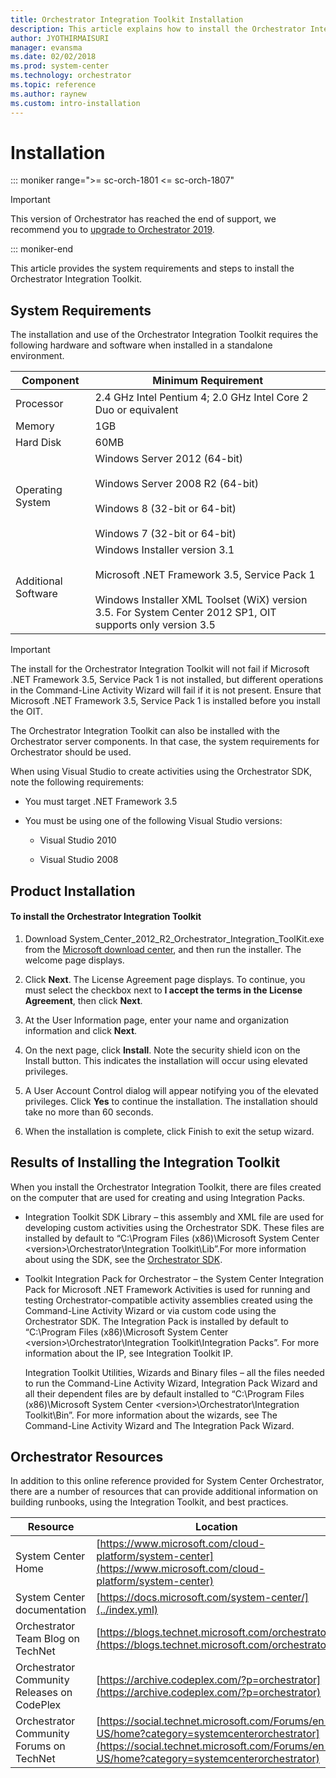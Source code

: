 ```yaml
---
title: Orchestrator Integration Toolkit Installation
description: This article explains how to install the Orchestrator Integration Toolkit.
author: JYOTHIRMAISURI
manager: evansma
ms.date: 02/02/2018
ms.prod: system-center
ms.technology: orchestrator
ms.topic: reference
ms.author: raynew
ms.custom: intro-installation
---
```


# Installation

::: moniker range=">= sc-orch-1801 <= sc-orch-1807"

> [!IMPORTANT]
>
> This version of Orchestrator has reached the end of support, we recommend you to [upgrade to Orchestrator 2019](../index.yml).

::: moniker-end

This article provides the system requirements and steps to install the Orchestrator Integration Toolkit.  

## System Requirements  
 The installation and use of the Orchestrator Integration Toolkit requires the following hardware and software when installed in a standalone environment.  

|Component|Minimum Requirement|  
|---------------|-------------------------|  
|Processor|2.4 GHz Intel Pentium 4; 2.0 GHz Intel Core 2 Duo or equivalent|  
|Memory|1GB|  
|Hard Disk|60MB|  
|Operating System|Windows Server 2012 (64-bit)<br /><br /> Windows Server 2008 R2 (64-bit)<br /><br /> Windows 8 (32-bit or 64-bit)<br /><br /> Windows 7 (32-bit or 64-bit)|  
|Additional Software|Windows Installer version 3.1<br /><br /> Microsoft .NET Framework 3.5, Service Pack 1<br /><br /> Windows Installer XML Toolset (WiX) version 3.5. For System Center 2012 SP1, OIT supports only version 3.5|  

> [!IMPORTANT]
>  The install for the Orchestrator Integration Toolkit will not fail if Microsoft .NET Framework 3.5, Service Pack 1 is not installed, but different operations in the Command-Line Activity Wizard will fail if it is not present. Ensure that Microsoft .NET Framework 3.5, Service Pack 1 is installed before you install the OIT.  

 The Orchestrator Integration Toolkit can also be installed with the Orchestrator server components. In that case, the system requirements for Orchestrator should be used.  

 When using Visual Studio to create activities using the Orchestrator SDK, note the following requirements:  

-   You must target .NET Framework 3.5  

-   You must be using one of the following Visual Studio versions:  

    -   Visual Studio 2010  

    -   Visual Studio 2008  

## Product Installation  

#### To install the Orchestrator Integration Toolkit  

1.  Download System_Center_2012_R2_Orchestrator_Integration_ToolKit.exe from the [Microsoft download center](https://www.microsoft.com/download), and then run the installer. The welcome page displays.  

2.  Click **Next**. The License Agreement page displays. To continue, you must select the checkbox next to **I accept the terms in the License Agreement**, then click **Next**.  

3.  At the User Information page, enter your name and organization information and click **Next**.  

4.  On the next page, click **Install**. Note the security shield icon on the Install button. This indicates the installation will occur using elevated privileges.  

5.  A User Account Control dialog will appear notifying you of the elevated privileges. Click **Yes** to continue the installation. The installation should take no more than 60 seconds.  

6.  When the installation is complete, click Finish to exit the setup wizard.  

## Results of Installing the Integration Toolkit  
 When you install the Orchestrator Integration Toolkit, there are files created on the computer that are used for creating and using Integration Packs.  

- Integration Toolkit SDK Library – this assembly and XML file are used for developing custom activities using the Orchestrator SDK. These files are installed by default to “C:\Program Files (x86)\Microsoft System Center \<version\>\Orchestrator\Integration Toolkit\Lib”.For more information about using the SDK, see the [Orchestrator SDK](/previous-versions/system-center/developer/hh855054(v=msdn.10)).

- Toolkit Integration Pack for Orchestrator – the System Center Integration Pack for Microsoft .NET Framework Activities is used for running and testing Orchestrator-compatible activity assemblies created using the Command-Line Activity Wizard or via custom code using the Orchestrator SDK. The Integration Pack is installed by default to “C:\Program Files (x86)\Microsoft System Center \<version\>\Orchestrator\Integration Toolkit\Integration Packs”. For more information about the IP, see Integration Toolkit IP.  

  Integration Toolkit Utilities, Wizards and Binary files – all the files needed to run the Command-Line Activity Wizard, Integration Pack Wizard and all their dependent files are by default installed to “C:\Program Files (x86)\Microsoft System Center \<version\>\Orchestrator\Integration Toolkit\Bin”. For more information about the wizards, see The Command-Line Activity Wizard and The Integration Pack Wizard.  

## Orchestrator Resources  
 In addition to this online reference provided for System Center Orchestrator, there are a number of resources that can provide additional information on building runbooks, using the Integration Toolkit, and best practices.  

|Resource|Location|  
|-|-|    
|System Center Home|[https://www.microsoft.com/cloud-platform/system-center](https://www.microsoft.com/cloud-platform/system-center)|  
|System Center documentation|[https://docs.microsoft.com/system-center/](../index.yml)|  
|Orchestrator Team Blog on TechNet|[https://blogs.technet.microsoft.com/orchestrator/](https://blogs.technet.microsoft.com/orchestrator/)|  
|Orchestrator Community Releases on CodePlex|[https://archive.codeplex.com/?p=orchestrator](https://archive.codeplex.com/?p=orchestrator)|  
|Orchestrator Community Forums on TechNet|[https://social.technet.microsoft.com/Forums/en-US/home?category=systemcenterorchestrator](https://social.technet.microsoft.com/Forums/en-US/home?category=systemcenterorchestrator)|
